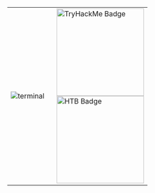 <table border="0" cellspacing="0" cellpadding="0" frame="void" rules="none" style="border-collapse: collapse !important; border: none !important;">
  <tr>
    <td style="border: none !important;">
      <img src="https://github.com/user-attachments/assets/f6b6cfd6-91c9-4de9-8c5c-b4d8b15b51f7" alt="terminal">
    </td>
    <td style="vertical-align: top; padding-left: 20px; border: none !important;">
      <a href="https://tryhackme.com/p/XenonSaint">
        <img src="https://tryhackme-badges.s3.amazonaws.com/XenonSaint.png?update=3" alt="TryHackMe Badge" width="200">
      </a>
      <br>
      <a href="https://www.hackthebox.com/profile/1688350">
        <img src="https://www.hackthebox.com/badge/image/1688350" alt="HTB Badge" width="200">
      </a>
    </td>
  </tr>
</table>
